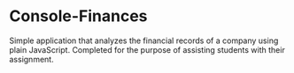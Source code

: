 # Console-Finances

Simple application that analyzes the financial records of a company using plain JavaScript.  Completed for the purpose of assisting students with their assignment.